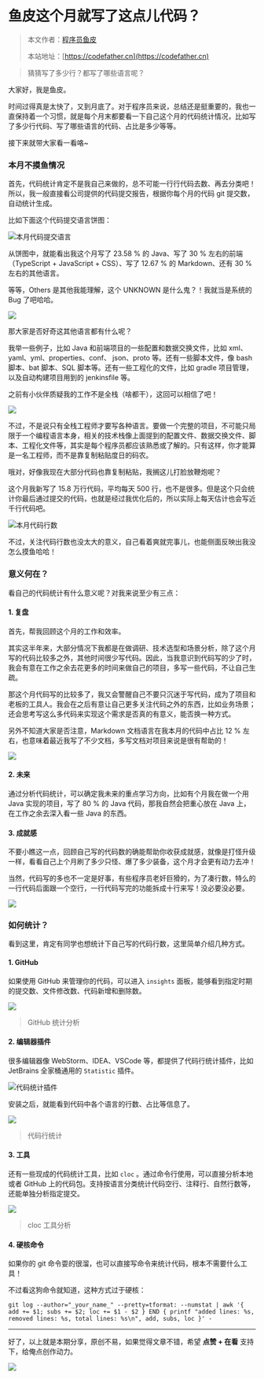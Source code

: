 # 鱼皮这个月就写了这点儿代码？

> 本文作者：[程序员鱼皮](https://yuyuanweb.feishu.cn/wiki/Abldw5WkjidySxkKxU2cQdAtnah)
>
> 本站地址：[https://codefather.cn](https://codefather.cn)

> 猜猜写了多少行？都写了哪些语言呢？

大家好，我是鱼皮。

时间过得真是太快了，又到月底了。对于程序员来说，总结还是挺重要的，我也一直保持着一个习惯，就是每个月末都要看一下自己这个月的代码统计情况，比如写了多少行代码、写了哪些语言的代码、占比是多少等等。

接下来就带大家看一看咯~

### 本月不摸鱼情况

首先，代码统计肯定不是我自己来做的，总不可能一行行代码去数、再去分类吧！所以，我一般直接看公司提供的代码提交报告，根据你每个月的代码 git 提交数，自动统计生成。

比如下面这个代码提交语言饼图：

![](https://pic.yupi.icu/5563/202311031043133.png)本月代码提交语言

从饼图中，就能看出我这个月写了 23.58 % 的 Java、写了 30 % 左右的前端（TypeScript + JavaScript + CSS）、写了 12.67 % 的 Markdown、还有 30 % 左右的其他语言。

等等，Others 是其他我能理解，这个 UNKNOWN 是什么鬼？！我就当是系统的 Bug 了吧哈哈。

![](https://pic.yupi.icu/5563/202311031043960.png)

那大家是否好奇这其他语言都有什么呢？

我举一些例子，比如 Java 和前端项目的一些配置和数据交换文件，比如 xml、yaml、yml、properties、conf、 json、proto 等。还有一些脚本文件，像 bash 脚本、bat 脚本、SQL 脚本等。还有一些工程化的文件，比如 gradle 项目管理，以及自动构建项目用到的 jenkinsfile 等。

之前有小伙伴质疑我的工作不是全栈（啥都干），这回可以相信了吧！

![](https://pic.yupi.icu/5563/202311031043040.png)

不过，不是说只有全栈工程师才要写各种语言。要做一个完整的项目，不可能只局限于一个编程语言本身，相关的技术栈像上面提到的配置文件、数据交换文件、脚本、工程化文件等，其实是每个程序员都应该熟悉或了解的。只有这样，你才能算是一名工程师，而不是靠复制粘贴度日的码农。

哦对，好像我现在大部分代码也靠复制粘贴，我搁这儿打脸放鞭炮呢？

这个月我新写了 15.8 万行代码，平均每天 500 行，也不是很多。但是这个只会统计你最后通过提交的代码，也就是经过我优化后的，所以实际上每天估计也会写近千行代码吧。

![](https://pic.yupi.icu/5563/202311031043039.png)本月代码行数

不过，关注代码行数也没太大的意义，自己看着爽就完事儿，也能侧面反映出我没怎么摸鱼哈哈！

### 意义何在？

看自己的代码统计有什么意义呢？对我来说至少有三点：

#### 1. 复盘

首先，帮我回顾这个月的工作和效率。

其实这半年来，大部分情况下我都是在做调研、技术选型和场景分析，除了这个月写的代码比较多之外，其他时间很少写代码。因此，当我意识到代码写的少了时，我会有意在工作之余去花更多的时间来做自己的项目，多写一些代码，不让自己生疏。

那这个月代码写的比较多了，我又会警醒自己不要只沉迷于写代码，成为了项目和老板的工具人。我会在之后有意让自己更多关注代码之外的东西，比如业务场景；还会思考写这么多代码来实现这个需求是否真的有意义，能否换一种方式。

另外不知道大家是否注意，Markdown 文档语言在我本月的代码中占比 12 % 左右，也意味着最近我写了不少文档，多写文档对项目来说是很有帮助的！

![](https://pic.yupi.icu/5563/202311031043958.png)

#### 2. 未来

通过分析代码统计，可以确定我未来的重点学习方向，比如有个月我在做一个用 Java 实现的项目，写了 80 % 的 Java 代码，那我自然会把重心放在 Java 上，在工作之余去深入看一些 Java 的东西。

#### 3. 成就感

不要小瞧这一点，回顾自己写的代码数的确能帮助你收获成就感，就像是打怪升级一样，看看自己上个月刷了多少只怪、爆了多少装备，这个月才会更有动力去冲！

当然，代码写的多也不一定是好事，有些程序员老奸巨猾的，为了凑行数，特么的一行代码后面跟一个空行，一行代码写完的功能拆成十行来写！没必要没必要。

![](https://pic.yupi.icu/5563/202311031043038.png)

### 如何统计？

看到这里，肯定有同学也想统计下自己写的代码行数，这里简单介绍几种方式。

#### 1. GitHub

如果使用 GitHub 来管理你的代码，可以进入 `insights` 面板，能够看到指定时期的提交数、文件修改数、代码新增和删除数。

![](https://pic.yupi.icu/5563/202311031043982.png)

> GitHub 统计分析

#### 2. 编辑器插件

很多编辑器像 WebStorm、IDEA、VSCode 等，都提供了代码行统计插件，比如 JetBrains 全家桶通用的 `Statistic` 插件。

![](https://pic.yupi.icu/5563/202311031043929.png)代码统计插件

安装之后，就能看到代码中各个语言的行数、占比等信息了。

![](https://pic.yupi.icu/5563/202311031043981.png)

> 代码行统计

#### 3. 工具

还有一些现成的代码统计工具，比如 `cloc` 。通过命令行使用，可以直接分析本地或者 GitHub 上的代码包。支持按语言分类统计代码空行、注释行、自然行数等，还能单独分析指定提交。

![](https://pic.yupi.icu/5563/202311031043980.png)

> cloc 工具分析

#### 4. 硬核命令

如果你的 git 命令耍的很溜，也可以直接写命令来统计代码，根本不需要什么工具！

不过看这狗命令就知道，这种方式过于硬核：

```
git log --author="_your_name_" --pretty=tformat: --numstat | awk '{ add += $1; subs += $2; loc += $1 - $2 } END { printf "added lines: %s, removed lines: %s, total lines: %s\n", add, subs, loc }' -
```

------

好了，以上就是本期分享，原创不易，如果觉得文章不错，希望 **点赞 + 在看** 支持下，给俺点创作动力。

![](https://pic.yupi.icu/5563/202311031043078.png)